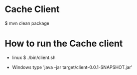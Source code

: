 Cache Client
======================

$ mvn clean package

# How to run the Cache client
* linux 
$ ./bin/client.sh

* Windows 
type 'java -jar target/client-0.0.1-SNAPSHOT.jar'


